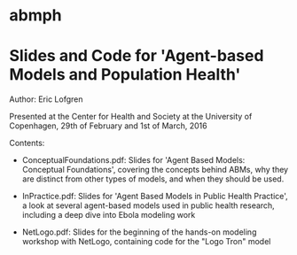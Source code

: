 # abmph
Slides and Code for 'Agent-based Models and Population Health'
====

Author: Eric Lofgren

Presented at the Center for Health and Society at the University of Copenhagen, 29th of February and 1st of March, 2016

Contents:
* ConceptualFoundations.pdf: Slides for 'Agent Based Models: Conceptual Foundations', covering the concepts behind ABMs, why they are distinct from other types of models, and when they should be used.

* InPractice.pdf: Slides for 'Agent Based Models in Public Health Practice', a look at several agent-based models used in public health research, including a deep dive into Ebola modeling work

* NetLogo.pdf: Slides for the beginning of the hands-on modeling workshop with NetLogo, containing code for the "Logo Tron" model